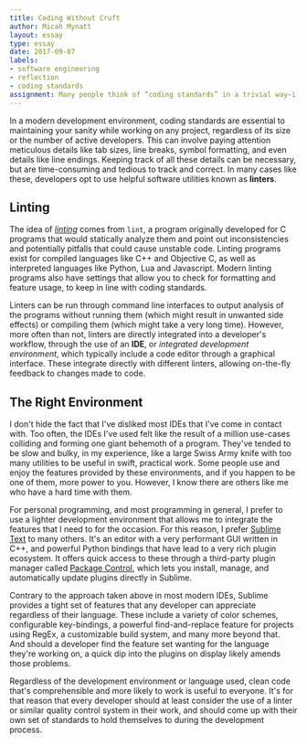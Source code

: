 ```yaml
---
title: Coding Without Cruft
author: Micah Mynatt
layout: essay
type: essay
date: 2017-09-07
labels:
- software engineering
- reflection
- coding standards
assignment: Many people think of “coding standards” in a trivial way—i.e. minutiae such as how many spaces to indent, or whether you place the close-curly-brace on a new line by itself. I, on the other hand, think that if you can only implement one software engineering technique to improve quality, it should be coding standards. Indeed, I believe some coding standards can actually help you learn a programming language. Do you agree? After your first week of using ESLint with IntelliJ, what are your impressions? Are you finding that getting the green checkmark is painful, or useful, or both, or something else entirely? Write an interesting, informative essay on coding standards that addresses some or all of the above questions, or goes in a different direction entirely regarding coding standards. Make sure it provides your personal perspective and useful insights.
---
```


In a modern development environment, coding standards are essential to maintaining your sanity while working on any project, regardless of its size or the number of active developers. This can involve paying attention meticulous details like tab sizes, line breaks, symbol formatting, and even details like line endings. Keeping track of all these details can be necessary, but are time-consuming and tedious to track and correct. In many cases like these, developers opt to use helpful software utilities known as **linters**.

## Linting

The idea of [*linting*](https://en.wikipedia.org/wiki/Lint_(software)) comes from `lint`, a program originally developed for C programs that would statically analyze them and point out inconsistencies and potentially pitfalls that could cause unstable code. Linting programs exist for compiled languages like C++ and Objective C, as well as interpreted languages like Python, Lua and Javascript. Modern linting programs also have settings that allow you to check for formatting and feature usage, to keep in line with coding standards.

Linters can be run through command line interfaces to output analysis of the programs without running them (which might result in unwanted side effects) or compiling them (which might take a very long time). However, more often than not, linters are directly integrated into a developer's workflow, through the use of an **IDE**, or *integrated development environment*, which typically include a code editor through a graphical interface. These integrate directly with different linters, allowing on-the-fly feedback to changes made to code.
 
## The Right Environment

I don't hide the fact that I've disliked most IDEs that I've come in contact with. Too often, the IDEs I've used felt like the result of a million use-cases colliding and forming one giant behemoth of a program. They've tended to be slow and bulky, in my experience, like a large Swiss Army knife with too many utilities to be useful in swift, practical work. Some people use and enjoy the features provided by these environments, and if you happen to be one of them, more power to you. However, I know there are others like me who have a hard time with them.

For personal programming, and most programming in general, I prefer to use a lighter development environment that allows me to integrate the features that I need to for the occasion. For this reason, I prefer [Sublime Text](http://sublimetext.com) to many others. It's an editor with a very performant GUI written in C++, and powerful Python bindings that have lead to a very rich plugin ecosystem. It offers quick access to these through a third-party plugin manager called [Package Control](https://packagecontrol.io/), which lets you install, manage, and automatically update plugins directly in Sublime. 

Contrary to the approach taken above in most modern IDEs, Sublime provides a tight set of features that any developer can appreciate regardless of their language. These include a variety of color schemes, configurable key-bindings, a powerful find-and-replace feature for projects using RegEx, a customizable build system, and many more beyond that. And should a developer find the feature set wanting for the language they're working on, a quick dip into the plugins on display likely amends those problems.

Regardless of the development environment or language used, clean code that's comprehensible and more likely to work is useful to everyone. It's for that reason that every developer should at least consider the use of a linter or similar quality control system in their work, and should come up with their own set of standards to hold themselves to during the development process.